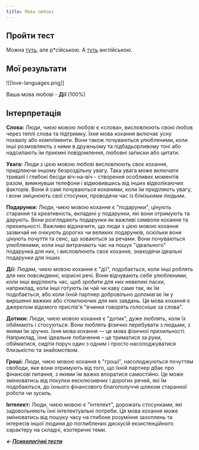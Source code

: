 ```yaml
---
title: Мова любові
---
```


## Пройти тест
Можна [туть](https://www.idrlabs.com/ru/love-styles/test.php), але р\*сійською.
А [туть](https://www.idrlabs.com/love-styles/test.php) англійською.

## Мої результати

![[love-languages.png]]

Ваша мова любові - **Дії** (100%)

## Інтерпретація

**Слова:** Люди, чиєю мовою любові є «слова», висловлюють свою любов через теплі слова та підтримку. Їхня мова кохання включає усну похвалу або компліменти. Вони також почуваються улюбленими, коли інші розмовляють з ними в дружньому та підбадьорливому тоні або надсилають їм приємні повідомлення, любовні записки або цитати.  
  
**Увага:** Люди з цією мовою любові висловлюють своє кохання, приділяючи іншому безроздільну увагу. Така увага може включати тривалі і глибокі бесіди віч-на-віч - створення особливих моментів разом, вимкнувши телефони і відмовившись від інших відволікаючих факторів. Вони й самі почуваються коханими, коли їм приділяють увагу, і вони зміцнюють свої стосунки, проводячи час із близькими людьми.  
  
**Подарунки:** Люди, чиєю мовою кохання є "подарунки", цінують старання та креативність, вкладені у подарунки, які вони отримують та дарують. Вони розглядають подарунки як важливі символи кохання та прихильності. Важливо відзначити, що люди з цією мовою кохання зазвичай не очікують дорогих чи великих подарунків, оскільки вони цінують почуття та сенс, що ховаються за речами. Вони почуваються улюбленими, коли інші витрачають час на пошук "ідеального" подарунка для них, і висловлюють своє кохання, знаходячи ідеальні подарунки для інших.  
  
**Дії:** Людям, чиєю мовою кохання є "дії", подобається, коли інші роблять для них повсякденні, корисні речі. Вони відчувають себе улюбленими, коли інші виділяють час, щоб зробити для них невеликі ласки, наприклад, коли інші готують їм чай чи каву саме так, як їм подобається, або коли їхній партнер добровільно допомагає їм у вирішенні важких або стомлюючих для них завдань. Ця мова кохання є джерелом відомого прислів'я "вчинки говорять голосніше за слова".  
  
**Дотики:** Люди, чиєю мовою кохання є "дотик", дуже люблять, коли їх обіймають і стосуються. Вони люблять фізично перебувати з людьми, з якими їм зручно. Їхня мова кохання — це мова фізичної прихильності. Наприклад, їхнє ідеальне побачення – це триматися за руки, обійматися, сидіти поруч один з одним і просто насолоджуватися близькістю та знайомством.  
  
**Гроші:** Люди, чиєю мовою кохання є "гроші", насолоджуються почуттям свободи, яке вони отримують від того, що їхній партнер дбає про фінансові питання, з якими їм важко впоратися самостійно. Це може змінюватись від покупки ексклюзивних і дорогих речей, які їм подобаються, до їхнього фінансового благополуччя шляхом старанної роботи чи зусиль.  
  
**Інтелект:** Люди, чиєю мовою є "інтелект", дорожать стосунками, які задовольняють їхні інтелектуальні потреби. Ця мова кохання може змінюватись від пошуку часу на глибоке розуміння захоплень та інтересів іншої людини до поглиблених дискусій екзистенційного характеру на складні, езотеричні теми.

***← [Психологічні тести](/psycho)***